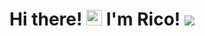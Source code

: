 <div display:inline-block;>
   <h1>Hi there! <img src="https://media.giphy.com/media/hvRJCLFzcasrR4ia7z/giphy.gif" width="25px"> I'm Rico!      
      <a href="https://discordapp.com/users/471390077772365854" align="center"> 
      <img src="https://img.icons8.com/color/48/000000/discord-new-logo.png"/>
      </a>
   </h1>
</div>
  <!--
    <a href="https://discordapp.com/users/471390077772365854" align="center"> 
  <img src="https://img.icons8.com/ios-filled/50/000000/unity.png"/>
  </a>
-->

<br>
<!--
### Still WIP :hammer_and_wrench: ...

## My stats:
[![Anurag's GitHub stats](https://github-readme-stats.vercel.app/api?username=RicoGuerra)](https://github.com/anuraghazra/github-readme-stats)

![Anurag's GitHub stats](https://github-readme-stats.vercel.app/api?username=RicoGuerra&hide=contribs,prs)

![Anurag's GitHub stats](https://github-readme-stats.vercel.app/api?username=RicoGuerra&count_private=true)

![Anurag's GitHub stats](https://github-readme-stats.vercel.app/api?username=RicoGuerra&show_icons=true&theme=nord)

[![Top Langs](https://github-readme-stats.vercel.app/api/top-langs/?username=RicoGuerra)](https://github.com/anuraghazra/github-readme-stats)

[![Top Langs](https://github-readme-stats.vercel.app/api/top-langs/?username=RicoGuerra&layout=compact&theme=nord)](https://github.com/anuraghazra/github-readme-stats)

RicoGuerra
-->
